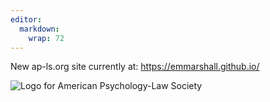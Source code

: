 ```yaml
---
editor: 
  markdown: 
    wrap: 72
---
```


New ap-ls.org site currently at: https://emmarshall.github.io/

![Logo for American Psychology-Law
Society](images/APLS_general_logo.png)
